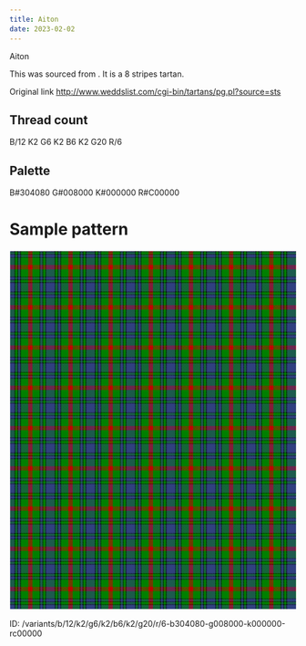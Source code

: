 ```yaml
---
title: Aiton
date: 2023-02-02
---
```

Aiton

This was sourced from <no value>.  It is a 8 stripes tartan.

Original link http://www.weddslist.com/cgi-bin/tartans/pg.pl?source=sts

## Thread count
B/12 K2 G6 K2 B6 K2 G20 R/6

## Palette
B#304080 G#008000 K#000000 R#C00000

# Sample pattern

![Tartan detail](tartan.png "B/12 K2 G6 K2 B6 K2 G20 R/6 tartan")

ID: /variants/b/12/k2/g6/k2/b6/k2/g20/r/6-b304080-g008000-k000000-rc00000